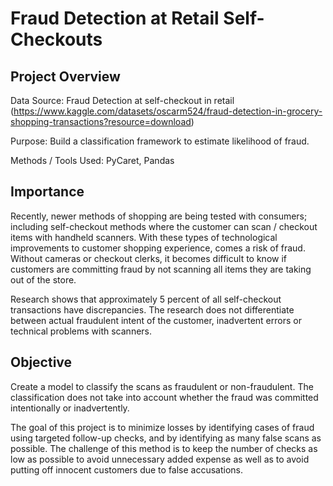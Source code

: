 # Fraud Detection at Retail Self-Checkouts


## Project Overview

Data Source: Fraud Detection at self-checkout in retail (https://www.kaggle.com/datasets/oscarm524/fraud-detection-in-grocery-shopping-transactions?resource=download)

Purpose: Build a classification framework to estimate likelihood of fraud.

Methods / Tools Used: PyCaret, Pandas



## Importance

Recently, newer methods of shopping are being tested with consumers; including self-checkout methods where the customer can scan / checkout items with handheld scanners. With these types of technological improvements to customer shopping experience, comes a risk of fraud. Without cameras or checkout clerks, it becomes difficult to know if customers are committing fraud by not scanning all items they are taking out of the store.

Research shows that approximately 5 percent of all self-checkout transactions have discrepancies. The research does not differentiate between actual fraudulent intent of the customer, inadvertent errors or technical problems with scanners.



## Objective

Create a model to classify the scans as fraudulent or non-fraudulent. 
The classification does not take into account whether the fraud was committed intentionally or inadvertently.

The goal of this project is to minimize losses by identifying cases of fraud using targeted follow-up checks, and by identifying as many false scans as possible.
The challenge of this method is to keep the number of checks as low as possible to avoid unnecessary added expense as well as to avoid putting off innocent customers due to false accusations. 
